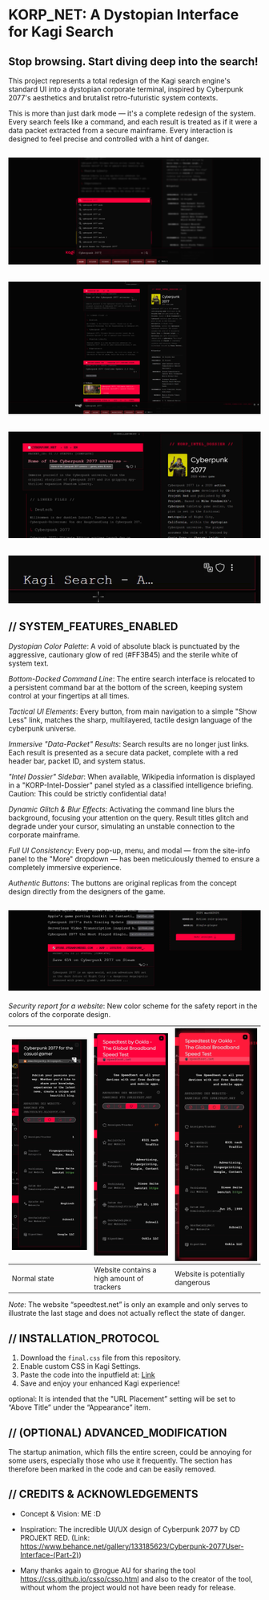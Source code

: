 # KORP_NET: A Dystopian Interface for Kagi Search
## Stop browsing. Start diving deep into the search!

This project represents a total redesign of the Kagi search engine's standard UI into a dystopian corporate terminal, inspired by Cyberpunk 2077's aesthetics and brutalist retro-futuristic system contexts. 

This is more than just dark mode — it's a complete redesign of the system. Every search feels like a command, and each result is treated as if it were a data packet extracted from a secure mainframe. Every interaction is designed to feel precise and controlled with a hint of danger.

![Start Query](images/search-query.png)
---
![Startpage](images/startpage.png)
---
![When Selected](images/when-selected.png)
---
![Glitch Animation](images/glitch-animation.gif)
---

## // SYSTEM_FEATURES_ENABLED
*Dystopian Color Palette*: A void of absolute black is punctuated by the aggressive, cautionary glow of red (#FF3B45) and the sterile white of system text.

*Bottom-Docked Command Line*: The entire search interface is relocated to a persistent command bar at the bottom of the screen, keeping system control at your fingertips at all times.

*Tactical UI Elements*: Every button, from main navigation to a simple "Show Less" link, matches the sharp, multilayered, tactile design language of the cyberpunk universe.

*Immersive "Data-Packet" Results*: Search results are no longer just links. Each result is presented as a secure data packet, complete with a red header bar, packet ID, and system status.

*"Intel Dossier" Sidebar*: When available, Wikipedia information is displayed in a "KORP-Intel-Dossier" panel styled as a classified intelligence briefing. Caution: This could be strictly confidential data!

*Dynamic Glitch & Blur Effects*: Activating the command line blurs the background, focusing your attention on the query. Result titles glitch and degrade under your cursor, simulating an unstable connection to the corporate mainframe.

*Full UI Consistency*: Every pop-up, menu, and modal — from the site-info panel to the "More" dropdown — has been meticulously themed to ensure a completely immersive experience.

*Authentic Buttons*: The buttons are original replicas from the concept design directly from the designers of the game.

![Original Button Replika](images/button-replika.png)
---

*Security report for a website*: New color scheme for the safety report in the colors of the corporate design.

| ![Safe](images/normal.png) | ![Trackers](images/trackers.png) | ![Tracker-Danger](images/trackers-danger.gif) |
|------------------------------|------------------------------|------------------------------|
| Normal state                 | Website contains a high amount of trackers | Website is potentially dangerous |

*Note*: The website “speedtest.net” is only an example and only serves to illustrate the last stage and does not actually reflect the state of danger.

## // INSTALLATION_PROTOCOL
1. Download the `final.css` file from this repository.
2. Enable custom CSS in Kagi Settings.
3. Paste the code into the inputfield at: [Link](https://kagi.com/settings?p=custom_css)
4. Save and enjoy your enhanced Kagi experience!

optional: It is intended that the "URL Placement” setting will be set to “Above Title” under the “Appearance” item.

## // (OPTIONAL) ADVANCED_MODIFICATION
The startup animation, which fills the entire screen, could be annoying for some users, especially those who use it frequently. The section has therefore been marked in the code and can be easily removed.

## // CREDITS & ACKNOWLEDGEMENTS
- Concept & Vision: ME :D

- Inspiration: The incredible UI/UX design of Cyberpunk 2077 by CD PROJEKT RED. (Link: https://www.behance.net/gallery/133185623/Cyberpunk-2077User-Interface-(Part-2))

- Many thanks again to @rogue AU for sharing the tool https://css.github.io/csso/csso.html and also to the creator of the tool, without whom the project would not have been ready for release.
